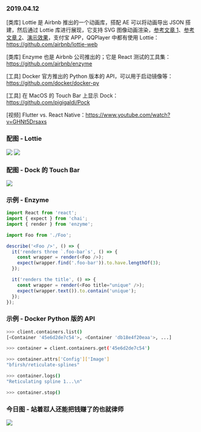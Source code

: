 ### 2019.04.12

[类库] Lottie 是 Airbnb 推出的一个动画库，搭配 AE 可以将动画导出 JSON 搭建，然后通过 Lottie 库进行展现，它支持 SVG 图像动画渲染，[参考文章 1](https://www.jianshu.com/p/c440eb16c685)、[参考文章 2](https://imweb.io/topic/5b095b2aa587fade4db87519)、[演示效果](https://codepen.io/airnan/project/editor/ZeNONO)，支付宝 APP，QQPlayer 中都有使用 Lottie：<https://github.com/airbnb/lottie-web>

[类库] Enzyme 也是 Airbnb 公司推出的；它是 React 测试的工具集：<https://github.com/airbnb/enzyme>

[工具] Docker 官方推出的 Python 版本的 API，可以用于启动镜像等：<https://github.com/docker/docker-py>

[工具] 在 MacOS 的 Touch Bar 上显示 Dock：<https://github.com/pigigaldi/Pock>

[视频] Flutter vs. React Native：<https://www.youtube.com/watch?v=GHNt5Drsaxs>

### 配图 - Lottie
![](https://ws1.sinaimg.cn/large/62bfa70bly1g1zmtvuvu5j20ks14c77g.jpg)
![](https://ws1.sinaimg.cn/large/62bfa70bly1g1qezb94uoj20he0gijt8.jpg)

### 配图 - Dock 的 Touch Bar
![](https://ws1.sinaimg.cn/large/62bfa70bly1g1zn2u9cv0j21oa01o0u2.jpg)

### 示例 - Enzyme 
```js
import React from 'react';
import { expect } from 'chai';
import { render } from 'enzyme';

import Foo from './Foo';

describe('<Foo />', () => {
  it('renders three `.foo-bar`s', () => {
    const wrapper = render(<Foo />);
    expect(wrapper.find('.foo-bar')).to.have.lengthOf(3);
  });

  it('renders the title', () => {
    const wrapper = render(<Foo title="unique" />);
    expect(wrapper.text()).to.contain('unique');
  });
});
```

### 示例 - Docker Python 版的 API
```sh
>>> client.containers.list()
[<Container '45e6d2de7c54'>, <Container 'db18e4f20eaa'>, ...]

>>> container = client.containers.get('45e6d2de7c54')

>>> container.attrs['Config']['Image']
"bfirsh/reticulate-splines"

>>> container.logs()
"Reticulating spline 1...\n"

>>> container.stop()
```

### 今日图 - 站着怼人还能把钱赚了的也就律师
![](https://user-gold-cdn.xitu.io/2019/4/3/169e1d2ca0fcf4db?imageView2/2/w/800/q/100)
